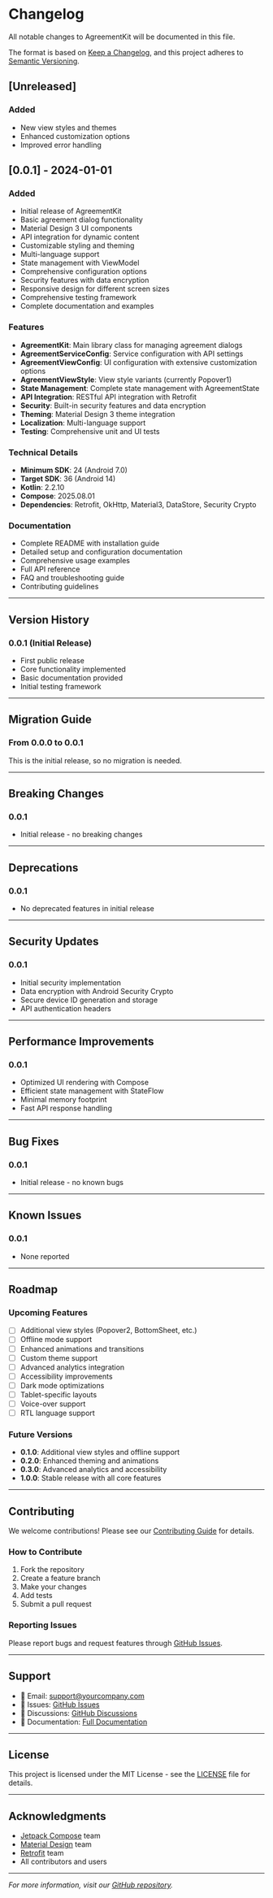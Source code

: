 # Changelog

All notable changes to AgreementKit will be documented in this file.

The format is based on [Keep a Changelog](https://keepachangelog.com/en/1.0.0/),
and this project adheres to [Semantic Versioning](https://semver.org/spec/v2.0.0.html).

## [Unreleased]

### Added
- New view styles and themes
- Enhanced customization options
- Improved error handling

## [0.0.1] - 2024-01-01

### Added
- Initial release of AgreementKit
- Basic agreement dialog functionality
- Material Design 3 UI components
- API integration for dynamic content
- Customizable styling and theming
- Multi-language support
- State management with ViewModel
- Comprehensive configuration options
- Security features with data encryption
- Responsive design for different screen sizes
- Comprehensive testing framework
- Complete documentation and examples

### Features
- **AgreementKit**: Main library class for managing agreement dialogs
- **AgreementServiceConfig**: Service configuration with API settings
- **AgreementViewConfig**: UI configuration with extensive customization options
- **AgreementViewStyle**: View style variants (currently Popover1)
- **State Management**: Complete state management with AgreementState
- **API Integration**: RESTful API integration with Retrofit
- **Security**: Built-in security features and data encryption
- **Theming**: Material Design 3 theme integration
- **Localization**: Multi-language support
- **Testing**: Comprehensive unit and UI tests

### Technical Details
- **Minimum SDK**: 24 (Android 7.0)
- **Target SDK**: 36 (Android 14)
- **Kotlin**: 2.2.10
- **Compose**: 2025.08.01
- **Dependencies**: Retrofit, OkHttp, Material3, DataStore, Security Crypto

### Documentation
- Complete README with installation guide
- Detailed setup and configuration documentation
- Comprehensive usage examples
- Full API reference
- FAQ and troubleshooting guide
- Contributing guidelines

---

## Version History

### 0.0.1 (Initial Release)
- First public release
- Core functionality implemented
- Basic documentation provided
- Initial testing framework

---

## Migration Guide

### From 0.0.0 to 0.0.1
This is the initial release, so no migration is needed.

---

## Breaking Changes

### 0.0.1
- Initial release - no breaking changes

---

## Deprecations

### 0.0.1
- No deprecated features in initial release

---

## Security Updates

### 0.0.1
- Initial security implementation
- Data encryption with Android Security Crypto
- Secure device ID generation and storage
- API authentication headers

---

## Performance Improvements

### 0.0.1
- Optimized UI rendering with Compose
- Efficient state management with StateFlow
- Minimal memory footprint
- Fast API response handling

---

## Bug Fixes

### 0.0.1
- Initial release - no known bugs

---

## Known Issues

### 0.0.1
- None reported

---

## Roadmap

### Upcoming Features
- [ ] Additional view styles (Popover2, BottomSheet, etc.)
- [ ] Offline mode support
- [ ] Enhanced animations and transitions
- [ ] Custom theme support
- [ ] Advanced analytics integration
- [ ] Accessibility improvements
- [ ] Dark mode optimizations
- [ ] Tablet-specific layouts
- [ ] Voice-over support
- [ ] RTL language support

### Future Versions
- **0.1.0**: Additional view styles and offline support
- **0.2.0**: Enhanced theming and animations
- **0.3.0**: Advanced analytics and accessibility
- **1.0.0**: Stable release with all core features

---

## Contributing

We welcome contributions! Please see our [Contributing Guide](CONTRIBUTING.md) for details.

### How to Contribute
1. Fork the repository
2. Create a feature branch
3. Make your changes
4. Add tests
5. Submit a pull request

### Reporting Issues
Please report bugs and request features through [GitHub Issues](https://github.com/YourUsername/AgreementKit/issues).

---

## Support

- 📧 Email: support@yourcompany.com
- 🐛 Issues: [GitHub Issues](https://github.com/YourUsername/AgreementKit/issues)
- 💬 Discussions: [GitHub Discussions](https://github.com/YourUsername/AgreementKit/discussions)
- 📖 Documentation: [Full Documentation](README.md)

---

## License

This project is licensed under the MIT License - see the [LICENSE](LICENSE) file for details.

---

## Acknowledgments

- [Jetpack Compose](https://developer.android.com/jetpack/compose) team
- [Material Design](https://material.io/) team
- [Retrofit](https://square.github.io/retrofit/) team
- All contributors and users

---

*For more information, visit our [GitHub repository](https://github.com/YourUsername/AgreementKit).*
